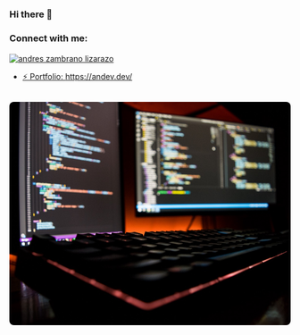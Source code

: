 ### Hi there 👋


<h3 align="left">Connect with me:</h3>
<p align="left">
  <a href="https://www.linkedin.com/in/andres-zambrano-lizarazo-4a2129192" target="_blank"><img align="center"
      src="https://raw.githubusercontent.com/rahuldkjain/github-profile-readme-generator/master/src/images/icons/Social/linked-in-alt.svg"
      alt="andres zambrano lizarazo" height="30" width="40" />
</p>

- ⚡ Portfolio: https://andev.dev/

<br>
<img style="object-fit: cover; border-radius:0.5rem;" align="center"
      src="./assets/img/programing.jpeg"
      alt="andres zambrano lizarazo" height="400" width="100%" />


